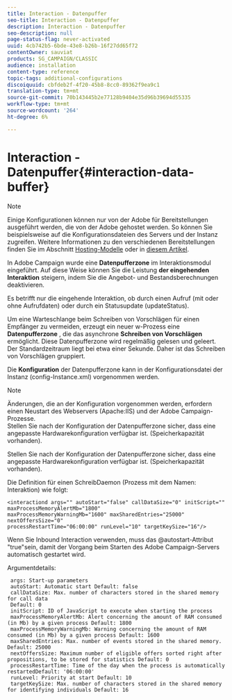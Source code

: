 ```yaml
---
title: Interaction - Datenpuffer
seo-title: Interaction - Datenpuffer
description: Interaction - Datenpuffer
seo-description: null
page-status-flag: never-activated
uuid: 4cb742b5-6bde-43e8-b26b-16f27dd65f72
contentOwner: sauviat
products: SG_CAMPAIGN/CLASSIC
audience: installation
content-type: reference
topic-tags: additional-configurations
discoiquuid: cbfdeb2f-4f20-45b8-8cc0-89362f9ea9c1
translation-type: tm+mt
source-git-commit: 70b143445b2e77128b9404e35d96b39694d55335
workflow-type: tm+mt
source-wordcount: '264'
ht-degree: 6%

---
```



# Interaction - Datenpuffer{#interaction-data-buffer}

>[!NOTE]
>
>Einige Konfigurationen können nur von der Adobe für Bereitstellungen ausgeführt werden, die von der Adobe gehostet werden. So können Sie beispielsweise auf die Konfigurationsdateien des Servers und der Instanz zugreifen. Weitere Informationen zu den verschiedenen Bereitstellungen finden Sie im Abschnitt [Hosting-Modelle](../../installation/using/hosting-models.md) oder in [diesem Artikel](https://helpx.adobe.com/de/campaign/kb/acc-on-prem-vs-hosted.html).

In Adobe Campaign wurde eine **Datenpufferzone** im Interaktionsmodul eingeführt. Auf diese Weise können Sie die Leistung **der eingehenden Interaktion** steigern, indem Sie die Angebot- und Bestandsberechnungen deaktivieren.

Es betrifft nur die eingehende Interaktion, ob durch einen Aufruf (mit oder ohne Aufrufdaten) oder durch ein Statusupdate (updateStatus).

Um eine Warteschlange beim Schreiben von Vorschlägen für einen Empfänger zu vermeiden, erzeugt ein neuer w-Prozess eine **Datenpufferzone** , die das asynchrone **Schreiben von Vorschlägen** ermöglicht. Diese Datenpufferzone wird regelmäßig gelesen und geleert. Der Standardzeitraum liegt bei etwa einer Sekunde. Daher ist das Schreiben von Vorschlägen gruppiert.

Die **Konfiguration** der Datenpufferzone kann in der Konfigurationsdatei der Instanz (config-Instance.xml) vorgenommen werden.

>[!NOTE]
>
>Änderungen, die an der Konfiguration vorgenommen werden, erfordern einen Neustart des Webservers (Apache:IIS) und der Adobe Campaign-Prozesse.\
>Stellen Sie nach der Konfiguration der Datenpufferzone sicher, dass eine angepasste Hardwarekonfiguration verfügbar ist. (Speicherkapazität vorhanden).

Stellen Sie nach der Konfiguration der Datenpufferzone sicher, dass eine angepasste Hardwarekonfiguration verfügbar ist. (Speicherkapazität vorhanden).

Die Definition für einen SchreibDaemon (Prozess mit dem Namen: Interaktion) wie folgt:

```
<interactiond args="" autoStart="false" callDataSize="0" initScript="" maxProcessMemoryAlertMb="1800"
maxProcessMemoryWarningMb="1600" maxSharedEntries="25000" nextOffersSize="0"
processRestartTime="06:00:00" runLevel="10" targetKeySize="16"/>
```

Wenn Sie Inbound Interaction verwenden, muss das @autostart-Attribut &quot;true&quot;sein, damit der Vorgang beim Starten des Adobe Campaign-Servers automatisch gestartet wird.

Argumentdetails:

```
 args: Start-up parameters 
 autoStart: Automatic start Default: false 
 callDataSize: Max. number of characters stored in the shared memory for call data
 Default: 0 
 initScript: ID of JavaScript to execute when starting the process 
 maxProcessMemoryAlertMb: Alert concerning the amount of RAM consumed (in Mb) by a given process Default: 1800 
 maxProcessMemoryWarningMb: Warning concerning the amount of RAM consumed (in Mb) by a given process Default: 1600 
 maxSharedEntries: Max. number of events stored in the shared memory. Default: 25000 
 nextOffersSize: Maximum number of eligible offers sorted right after propositions, to be stored for statistics Default: 0 
 processRestartTime: Time of the day when the process is automatically restartedDefault: '06:00:00' 
 runLevel: Priority at start Default: 10 
 targetKeySize: Max. number of characters stored in the shared memory for identifying individuals Default: 16 
```

